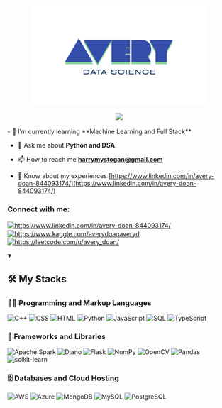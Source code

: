 <p align="center">
  <img src="./Avery (1).png" width="400" />
</p>

<p align="center">
  <!-- Typing SVG by DenverCoder1 - https://github.com/DenverCoder1/readme-typing-svg -->
  <img src="https://readme-typing-svg.demolab.com/?lines=A%20builder,%20An%20explorer,%20A%20learner;Data%20and%20Software%20Engineer;3%20years%20of%20coding%20experience&center=true&width=440&height=45&color=FA4549&vCenter=true&pause=1000&size=22" />
</p>
- 🌱 I’m currently learning **Machine Learning and Full Stack**

- 💬 Ask me about **Python and DSA.**

- 📫 How to reach me **harrymystogan@gmail.com**

- 📄 Know about my experiences [https://www.linkedin.com/in/avery-doan-844093174/](https://www.linkedin.com/in/avery-doan-844093174/)

<h3 align="left">Connect with me:</h3>
<p align="left">
<a href="https://linkedin.com/in/https://www.linkedin.com/in/avery-doan-844093174/" target="blank"><img align="center" src="https://raw.githubusercontent.com/rahuldkjain/github-profile-readme-generator/master/src/images/icons/Social/linked-in-alt.svg" alt="https://www.linkedin.com/in/avery-doan-844093174/" height="30" width="40" /></a>
<a href="https://kaggle.com/https://www.kaggle.com/averydoanaveryd" target="blank"><img align="center" src="https://raw.githubusercontent.com/rahuldkjain/github-profile-readme-generator/master/src/images/icons/Social/kaggle.svg" alt="https://www.kaggle.com/averydoanaveryd" height="30" width="40" /></a>
<a href="https://www.leetcode.com/https://leetcode.com/u/avery_doan/" target="blank"><img align="center" src="https://raw.githubusercontent.com/rahuldkjain/github-profile-readme-generator/master/src/images/icons/Social/leet-code.svg" alt="https://leetcode.com/u/avery_doan/" height="30" width="40" /></a>
</p>

<details open>
  <summary><h2>🛠️ My Stacks</h2></summary>
  <h3>👨‍💻 Programming and Markup Languages</h3>
  <p>
    <img alt="C++" src="https://custom-icon-badges.demolab.com/badge/C++-9C033A.svg?logo=cpp2&logoColor=white">
    <img alt="CSS" src="https://img.shields.io/badge/CSS-1572B6.svg?logo=css3&logoColor=white">
    <img alt="HTML" src="https://img.shields.io/badge/HTML-E34F26.svg?logo=html5&logoColor=white">
    <img alt="Python" src="https://img.shields.io/badge/Python-14354C.svg?logo=python&logoColor=white">
    <img alt="JavaScript" src="https://img.shields.io/badge/JavaScript-F7DF1E.svg?logo=javascript&logoColor=black">
    <img alt="SQL" src="https://custom-icon-badges.demolab.com/badge/SQL-025E8C.svg?logo=database&logoColor=white">
    <img alt="TypeScript" src="https://img.shields.io/badge/TypeScript-007ACC.svg?logo=typescript&logoColor=white">
  </p>
  <h3>🧰 Frameworks and Libraries</h3>
  <p>
    <img alt="Apache Spark" src="https://img.shields.io/badge/Apache%20Spark-FDEE21?logo=apachespark&logoColor=black">
    <img alt="Djano" src="https://img.shields.io/badge/django-%23092E20.svg?logo=django&logoColor=white">
    <img alt="Flask" src="https://img.shields.io/badge/Flask-000000.svg?logo=flask&logoColor=white">
    <img alt="NumPy" src="https://img.shields.io/badge/Numpy-013243.svg?logo=numpy&logoColor=white">
    <img alt="OpenCV" src="https://img.shields.io/badge/opencv-%23white.svg?logo=opencv&logoColor=white">
    <img alt="Pandas" src="https://img.shields.io/badge/Pandas-150458.svg?logo=pandas&logoColor=white">
    <img alt="scikit-learn" src="https://img.shields.io/badge/scikit--learn-%23F7931E.svg?logo=scikit-learn&logoColor=white">
  </p>
  <h3>🗄️ Databases and Cloud Hosting</h3>
  <p>
    <img alt="AWS" src="https://img.shields.io/badge/azure-%230072C6.svg?logo=microsoftazure&logoColor=white">
    <img alt="Azure" src="https://img.shields.io/badge/AWS-%23FF9900.svg?logo=amazon-aws&logoColor=white">
    <img alt="MongoDB" src ="https://img.shields.io/badge/MongoDB-4ea94b.svg?logo=mongodb&logoColor=white">
    <img alt="MySQL" src="https://img.shields.io/badge/MySQL-00f.svg?logo=mysql&logoColor=white">
    <img alt="PostgreSQL" src ="https://img.shields.io/badge/PostgreSQL-316192.svg?logo=postgresql&logoColor=white">
  </p>
</details>

